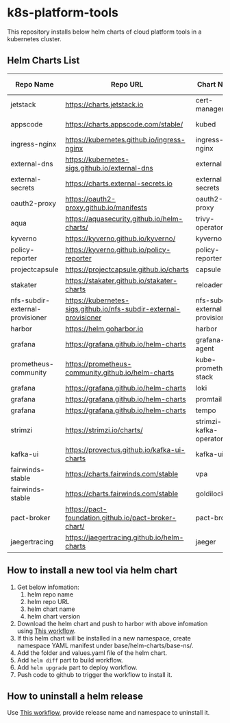# k8s-platform-tools

This repository installs below helm charts of cloud platform tools in a kubernetes cluster.

## Helm Charts List

| Repo Name                       | Repo URL                                                     | Chart Name                      | Chart Version | Github/Releases Page | ArtifactHub for Helm Charts | User guide |
| ------------------------------- | ------------------------------------------------------------ | ------------------------------- | ------------- | ------------- | ------------- | ------------- |
| jetstack                        | https://charts.jetstack.io                                   | cert-manager                    | 1.17.2        | https://github.com/cert-manager/cert-manager/releases/ | https://artifacthub.io/packages/helm/cert-manager/cert-manager | [cert-manager](https://github.com/hangx969/learning-notes/blob/main/Docker-Kubernetes/helm/helm%E9%83%A8%E7%BD%B2certmanager.md) |
| appscode                        | https://charts.appscode.com/stable/                          | kubed                           | 0.13.2        | https://github.com/config-syncer/config-syncer?tab=readme-ov-file | https://artifacthub.io/packages/helm/appscode/kubed | [kubed](https://github.com/hangx969/learning-notes/blob/main/Docker-Kubernetes/helm/helm%E9%83%A8%E7%BD%B2config-syncer(kubed).md) |
| ingress-nginx                   | https://kubernetes.github.io/ingress-nginx                   | ingress-nginx                   | 4.12.1        | https://github.com/kubernetes/ingress-nginx/releases | https://artifacthub.io/packages/helm/ingress-nginx/ingress-nginx | [ingress-nginx](https://github.com/hangx969/learning-notes/blob/main/Docker-Kubernetes/helm/helm%E9%83%A8%E7%BD%B2ingress-nginx.md) |
| external-dns                    | https://kubernetes-sigs.github.io/external-dns               | external-dns                    | 1.15.2        | https://github.com/kubernetes-sigs/external-dns/releases | https://artifacthub.io/packages/helm/external-dns/external-dns | [external-dns](https://github.com/hangx969/learning-notes/blob/main/Docker-Kubernetes/helm/helm%E9%83%A8%E7%BD%B2external-dns.md) |
| external-secrets                | https://charts.external-secrets.io                           | external-secrets                | 0.17.0        | https://github.com/external-secrets/external-secrets/releases | https://artifacthub.io/packages/helm/external-secrets-operator/external-secrets | [external-secrets](https://github.com/hangx969/learning-notes/blob/main/Docker-Kubernetes/helm/helm%E9%83%A8%E7%BD%B2external-secrets.md) |
| oauth2-proxy                    | https://oauth2-proxy.github.io/manifests                     | oauth2-proxy                    | 7.12.6        | https://github.com/oauth2-proxy/oauth2-proxy/releases | https://artifacthub.io/packages/helm/oauth2-proxy/oauth2-proxy | [oauth2-proxy](https://github.com/hangx969/learning-notes/blob/main/Docker-Kubernetes/helm/helm%E9%83%A8%E7%BD%B2oauth2proxy.md) |
| aqua                            | https://aquasecurity.github.io/helm-charts/                  | trivy-operator                  | 0.28.1        | https://github.com/aquasecurity/trivy-operator/releases | https://artifacthub.io/packages/helm/trivy-operator/trivy-operator | [trivy-operator](https://github.com/hangx969/learning-notes/blob/main/Docker-Kubernetes/helm/helm%E9%83%A8%E7%BD%B2trivy-operator.md) |
| kyverno                         | https://kyverno.github.io/kyverno/                           | kyverno                         | 3.2.7         | https://github.com/kyverno/kyverno/releases | https://artifacthub.io/packages/helm/kyverno/kyverno/ | [kyverno](https://github.com/hangx969/learning-notes/blob/main/Docker-Kubernetes/helm/helm%E9%83%A8%E7%BD%B2kyverno%E5%92%8Cpolicy-reporter.md#kyverno) |
| policy-reporter                 | https://kyverno.github.io/policy-reporter                    | policy-reporter                 | 2.24.2        | https://github.com/kyverno/policy-reporter/releases | https://artifacthub.io/packages/helm/policy-reporter/policy-reporter | [policy-reporter](https://github.com/hangx969/learning-notes/blob/main/Docker-Kubernetes/helm/helm%E9%83%A8%E7%BD%B2kyverno%E5%92%8Cpolicy-reporter.md#kyverno-policy-reporter) |
| projectcapsule                  | https://projectcapsule.github.io/charts                      | capsule                         | 0.7.4         | https://github.com/projectcapsule/capsule/releases | https://artifacthub.io/packages/helm/projectcapsule/capsule/ | [capsule](https://github.com/hangx969/learning-notes/blob/main/Docker-Kubernetes/helm/helm%E9%83%A8%E7%BD%B2capsule.md) |
| stakater                        | https://stakater.github.io/stakater-charts                   | reloader                        | 1.0.115       | https://github.com/stakater/Reloader/releases | https://artifacthub.io/packages/helm/stakater/reloader | [reloader](https://github.com/hangx969/learning-notes/blob/main/Docker-Kubernetes/helm/helm%E9%83%A8%E7%BD%B2reloader.md) |
| nfs-subdir-external-provisioner | https://kubernetes-sigs.github.io/nfs-subdir-external-provisioner | nfs-subdir-external-provisioner | 4.0.18        | https://github.com/kubernetes-sigs/nfs-subdir-external-provisioner/releases | https://artifacthub.io/packages/helm/nfs-subdir-external-provisioner/nfs-subdir-external-provisioner | [nfs-subdir-external-provisioner](https://github.com/hangx969/learning-notes/blob/main/Docker-Kubernetes/helm/helm%E9%83%A8%E7%BD%B2nfs-subdir-external-provisioner.md) |
| harbor                          | https://helm.goharbor.io                                     | harbor                          | 1.17.0        | https://github.com/goharbor/harbor-helm/releases | https://artifacthub.io/packages/helm/harbor/harbor | [harbor](https://github.com/hangx969/learning-notes/blob/main/Docker-Kubernetes/helm/helm%E9%83%A8%E7%BD%B2harbor.md) |
| grafana                         | https://grafana.github.io/helm-charts                        | grafana-agent                   | 0.42.0        | https://github.com/grafana/agent/releases | https://artifacthub.io/packages/helm/grafana/grafana-agent | [grafana-agent](https://github.com/hangx969/learning-notes/blob/main/Docker-Kubernetes/helm/helm%E9%83%A8%E7%BD%B2Loki-promtail-tempo-grafanaAgent%E5%85%A8%E5%AE%B6%E6%A1%B6.md#helm%E9%83%A8%E7%BD%B2grafana-agent) |
| prometheus-community            | https://prometheus-community.github.io/helm-charts           | kube-prometheus-stack           | 59.1.0        | https://github.com/prometheus-community/helm-charts/releases | https://artifacthub.io/packages/helm/prometheus-community/kube-prometheus-stack | [kube-prometheus-stack](https://github.com/hangx969/learning-notes/blob/main/Docker-Kubernetes/helm/helm%E9%83%A8%E7%BD%B2prometheus-stack%E5%85%A8%E5%AE%B6%E6%A1%B6.md) |
| grafana                         | https://grafana.github.io/helm-charts                        | loki                            | 5.48.0        | https://github.com/grafana/loki/releases | https://artifacthub.io/packages/helm/grafana/loki | [loki](https://github.com/hangx969/learning-notes/blob/main/Docker-Kubernetes/helm/helm%E9%83%A8%E7%BD%B2Loki-promtail-tempo-grafanaAgent%E5%85%A8%E5%AE%B6%E6%A1%B6.md#helm%E9%83%A8%E7%BD%B2loki-promtail-tempo%E5%85%A8%E5%AE%B6%E6%A1%B6) |
| grafana                         | https://grafana.github.io/helm-charts                        | promtail                        | 6.15.5        | https://github.com/grafana/loki/releases | https://artifacthub.io/packages/helm/grafana/promtail | [promtail](https://github.com/hangx969/learning-notes/blob/main/Docker-Kubernetes/helm/helm%E9%83%A8%E7%BD%B2Loki-promtail-tempo-grafanaAgent%E5%85%A8%E5%AE%B6%E6%A1%B6.md#promtail) |
| grafana                         | https://grafana.github.io/helm-charts                        | tempo                           | 1.16.0         | https://github.com/grafana/tempo/releases | https://artifacthub.io/packages/helm/grafana/tempo | [tempo](https://github.com/hangx969/learning-notes/blob/main/Docker-Kubernetes/helm/helm%E9%83%A8%E7%BD%B2Loki-promtail-tempo-grafanaAgent%E5%85%A8%E5%AE%B6%E6%A1%B6.md#tempo) |
| strimzi                         | https://strimzi.io/charts/                                   | strimzi-kafka-operator          | 0.42.0        | https://github.com/strimzi/strimzi-kafka-operator/releases | https://artifacthub.io/packages/helm/strimzi-kafka-operator/strimzi-kafka-operator | [strimzi-kafka-operator](https://github.com/hangx969/learning-notes/blob/main/Docker-Kubernetes/helm/helm%E9%83%A8%E7%BD%B2kafka.md#%E9%83%A8%E7%BD%B2srtimzi-kafka-operator) |
| kafka-ui                        | https://provectus.github.io/kafka-ui-charts                  | kafka-ui                        | 0.7.6         | https://github.com/provectus/kafka-ui/releases | https://artifacthub.io/packages/helm/kafka-ui/kafka-ui | [kafka-ui](https://github.com/hangx969/learning-notes/blob/main/Docker-Kubernetes/helm/helm%E9%83%A8%E7%BD%B2kafka.md#%E9%83%A8%E7%BD%B2kafka-ui) |
| fairwinds-stable                | https://charts.fairwinds.com/stable                          | vpa                             | 4.7.1         | https://github.com/kubernetes/autoscaler/releases | https://artifacthub.io/packages/helm/fairwinds-stable/vpa | [vpa](https://github.com/hangx969/learning-notes/blob/main/Docker-Kubernetes/helm/helm%E9%83%A8%E7%BD%B2vpa.md) |
| fairwinds-stable                | https://charts.fairwinds.com/stable                          | goldilocks                      | 9.0.1         | https://github.com/FairwindsOps/goldilocks/releases | https://artifacthub.io/packages/helm/fairwinds-stable/goldilocks | [goldilocks](https://github.com/hangx969/learning-notes/blob/main/Docker-Kubernetes/helm/helm%E9%83%A8%E7%BD%B2goldilock.md) |
| pact-broker | https://pact-foundation.github.io/pact-broker-chart/ | pact-broker | 1.1.0 | https://github.com/pact-foundation/pact-broker-chart/releases | N/A | [pact-broker](https://github.com/hangx969/learning-notes/blob/main/Docker-Kubernetes/helm/helm%E9%83%A8%E7%BD%B2pact-broker.md) |
| jaegertracing | https://jaegertracing.github.io/helm-charts | jaeger | 3.4.1 | https://github.com/jaegertracing/helm-charts/releases | https://artifacthub.io/packages/helm/jaegertracing/jaeger | [jaeger](https://github.com/hangx969/learning-notes/blob/af933226a50422c14a3e0eedda421d0e2e3271ad/Docker-Kubernetes/helm/helm%E9%83%A8%E7%BD%B2jaeger.md) |

## How to install a new tool via helm chart

1. Get below infomation:
   1. helm repo name
   2. helm repo URL
   3. helm chart name
   4. helm chart version
2. Download the helm chart and push to harbor with above infomation using [This workflow](https://github.com/hangx969/local-k8s-platform-tools/actions/workflows/workflow-pull-push-to-harbor.yml).
3. If this helm chart will be installed in a new namespace, create namespace YAML manifest under base/helm-charts/base-ns/.
4. Add the folder and values.yaml file of the helm chart.
5. Add `helm diff` part to build workflow.
6. Add `helm upgrade` part to deploy workflow.
7. Push code to github to trigger the workflow to install it.

## How to uninstall a helm release

Use [This workflow](https://github.com/hangx969/local-k8s-platform-tools/actions/workflows/workflow-uninstall.yml), provide release name and namespace to uninstall it.

